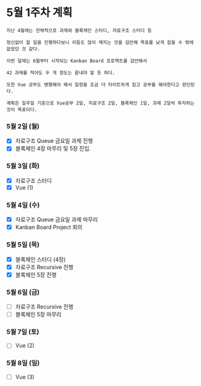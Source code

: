 # 5월 1주차 계획

~~~
지난 4월에는 전체적으로 과제와 블록체인 스터디, 자료구조 스터디 등

정신없이 할 일을 진행하다보니 리듬도 많이 깨지는 것을 감안해 목표를 낮게 잡을 수 밖에 없었던 것 같다.

이번 달에는 6월부터 시작되는 Kanban Board 프로젝트를 감안해서

42 과제를 적어도 두 개 정도는 끝내야 할 듯 하다.

또한 Vue 공부도 병행해야 해서 일정을 조금 더 타이트하게 잡고 공부를 해야한다고 판단된다.

계획은 일주일 기준으로 Vue공부 2일, 자료구조 2일, 블록체인 1일, 과제 2일씩 투자하는 것이 목표이다. 
~~~

### 5월 2일 (월)

- [x] 자료구조 Queue 금요일 과제 진행
- [x] 블록체인 4장 마무리 및 5장 진입.

### 5월 3일 (화)

- [x] 자료구조 스터디
- [x] Vue (1)

### 5월 4일 (수)
- [x] 자료구조 Queue 금요일 과제 마무리 
- [x] Kanban Board Project 회의

### 5월 5일 (목)
- [x] 블록체인 스터디 (4장)
- [x] 자료구조 Recursive 진행
- [x] 블록체인 5장 진행

### 5월 6일 (금)
- [ ] 자료구조 Recursive 진행
- [ ] 블록체인 5장 마무리

### 5월 7일 (토)
- [ ] Vue (2)

### 5월 8일 (일)
- [ ] Vue (3)
